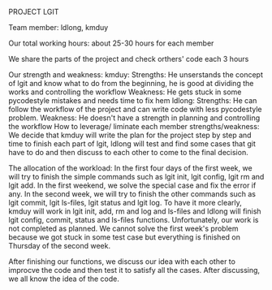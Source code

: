 PROJECT LGIT

Team member: ldlong, kmduy

Our total working hours: about 25-30 hours for each member

We share the parts of the project and check orthers' code each 3 hours

Our strength and weakness: kmduy: Strengths: He unserstands the concept of lgit and know what to do from the beginning, he is good at dividing the works and controlling the workflow Weakness: He gets stuck in some pycodestyle mistakes and needs time to fix hem ldlong: Strengths: He can follow the workflow of the project and can write code with less pycodestyle problem. Weakness: He doesn't have a strength in planning and controlling the workflow How to leverage/ liminate each member strengths/weakness: We decide that kmduy will write the plan for the project step by step and time to finish each part of lgit, ldlong will test and find some cases that git have to do and then discuss to each other to come to the final decision.

The allocation of the workload: In the first four days of the first week, we will try to finish the simple commands such as lgit init, lgit config, lgit rm and lgit add. In the first weekend, we solve the special case and fix the error if any. In the second week, we will try to finish the other commands such as lgit commit, lgit ls-files, lgit status and lgit log. To have it more clearly, kmduy will work in lgit init, add, rm and log and ls-files and ldlong will finish lgit config, commit, status and ls-files functions. Unfortunately, our work is not completed as planned. We cannot solve the first week's problem because we got stuck in some test case but everything is finished on Thursday of the second week.

After finishing our functions, we discuss our idea with each other to improcve the code and then test it to satisfy all the cases. After discussing, we all know the idea of the code.
